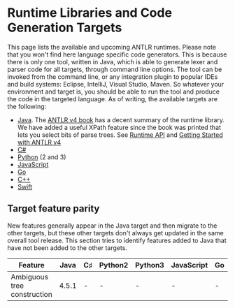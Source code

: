 # Runtime Libraries and Code Generation Targets

This page lists the available and upcoming ANTLR runtimes. Please note that you won't find here language specific code generators. This is because there is only one tool, written in Java, which is able to generate lexer and parser code for all targets, through command line options. The tool can be invoked from the command line, or any integration plugin to popular IDEs and build systems: Eclipse, IntelliJ, Visual Studio, Maven. So whatever your environment and target is, you should be able to run the tool and produce the code in the targeted language. As of writing, the available targets are the following:

* [Java](java-target.md). The [ANTLR v4 book](http://pragprog.com/book/tpantlr2/the-definitive-antlr-4-reference) has a decent summary of the runtime library.  We have added a useful XPath feature since the book was printed that lets you select bits of parse trees. See [Runtime API](http://www.antlr.org/api/Java/index.html) and [Getting Started with ANTLR v4](getting-started.md)
* [C#](csharp-target.md)
* [Python](python-target.md) (2 and 3)
* [JavaScript](javascript-target.md)
* [Go](go-target.md)
* [C++](cpp-target.md)
* [Swift](swift-target.md)

## Target feature parity

New features generally appear in the Java target and then migrate to the other targets, but these other targets don't always get updated in the same overall tool release. This section tries to identify features added to Java that have not been added to the other targets.

|Feature|Java|C&sharp;|Python2|Python3|JavaScript|Go|C++|Swift|
|---|---|---|---|---|---|---|---|---|
|Ambiguous tree construction|4.5.1|-|-|-|-|-|-|-|

